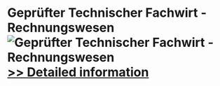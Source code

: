 # Geprüfter Technischer Fachwirt - Rechnungswesen<br />![Geprüfter Technischer Fachwirt - Rechnungswesen](https://mycommerce.akamaized.net/api/pimages/P300549822/BIG/300549822.JPG)<br />[>> Detailed information](https://secure.shareit.com/shareit/product.html?productid=300549822&affiliateid=200057808)